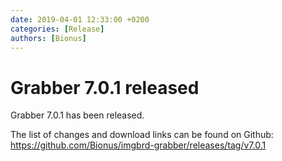 ```yaml
---
date: 2019-04-01 12:33:00 +0200
categories: [Release]
authors: [Bionus]
---
```



# Grabber 7.0.1 released

Grabber 7.0.1 has been released.

The list of changes and download links can be found on Github:  
<https://github.com/Bionus/imgbrd-grabber/releases/tag/v7.0.1>